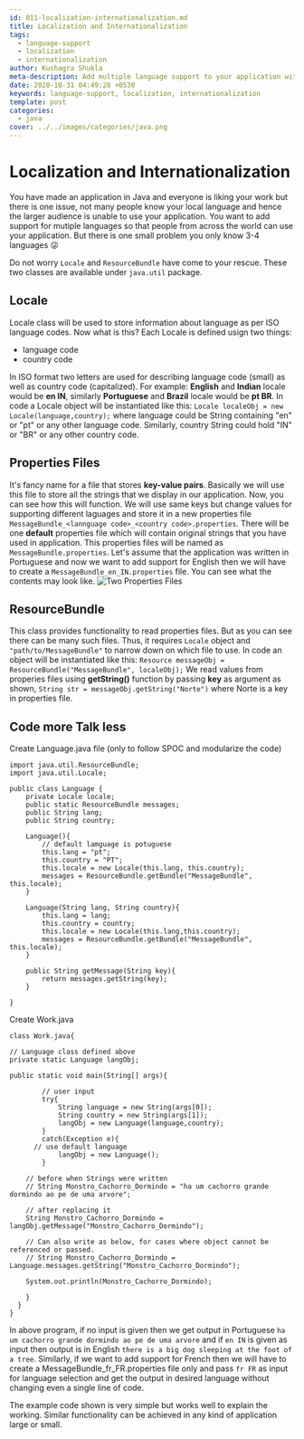 ```yaml
---
id: 011-localization-internationalization.md
title: Localization and Internationalization
tags:
  - language-support
  - localization
  - internationalization
author: Kushagra Shukla
meta-description: Add multiple language support to your application without changing the code base.
date: 2020-10-31 04:49:28 +0530
keywords: language-support, localization, internationalization
template: post
categories:
  - java
cover: ../../images/categories/java.png
---
```


# Localization and Internationalization
You have made an application in Java and everyone is liking your work but there is one issue, not many people know your local language and hence the larger audience is unable to use your application. You want to add support for mutiple languages so that people from across the world can use your application. But there is one small problem you only know 3-4 languages :stuck_out_tongue_winking_eye:

Do not worry `Locale` and `ResourceBundle` have come to your rescue. These two classes are available under `java.util` package. 

## Locale
Locale class will be used to store information about language as per ISO language codes.
Now what is this?
Each Locale is defined usign two things:
- language code 
- country code

In ISO format two letters are used for describing language code (small) as well as country code (capitalized).
For example: **English** and **Indian** locale would be **en IN**, similarly **Portuguese** and **Brazil** locale would be **pt BR**.
In code a Locale object will be instantiated like this: `Locale localeObj = new Locale(language,country);` where language could be String containing "en" or "pt" or any other language code. Similarly, country String could hold "IN" or "BR" or any other country code.

## Properties Files
It's fancy name for a file that stores **key-value pairs**. Basically we will use this file to store all the strings that we display in our application. Now, you can see how this will function. We will use same keys but change values for supporting different laguages and store it in a new properties file `MessageBundle_<lannguage code>_<country code>.properties`.
There will be one **default** properties file which will contain original strings that you have used in application. This properties files will be named as `MessageBundle.properties`. Let's assume that the application was written in Portuguese and now we want to add support for English then we will have to create a `MessageBundle_en_IN.properties` file. You can see what the contents may look like.
![Two Properties Files](https://i.imgur.com/rh5ZZ8r.png)

## ResourceBundle
This class provides functionality to read properties files. But as you can see there can be many such files. Thus, it requires `Locale` object and `"path/to/MessageBundle"` to narrow down on which file to use.
In code an object will be instantiated like this: `Resource messageObj = ResourceBundle("MessageBundle", localeObj);`
We read values from properies files using **getString()** function by passing **key** as argument as shown, `String str = messageObj.getString("Norte")` where Norte is a key in properties file.

## Code more Talk less
Create Language.java file (only to follow SPOC and modularize the code)
```
import java.util.ResourceBundle;
import java.util.Locale;

public class Language {
    private Locale locale;
    public static ResourceBundle messages;
    public String lang;
    public String country;

    Language(){
        // default lamguage is potuguese
        this.lang = "pt";
        this.country = "PT";
        this.locale = new Locale(this.lang, this.country);
        messages = ResourceBundle.getBundle("MessageBundle", this.locale);
    }

    Language(String lang, String country){
        this.lang = lang;
        this.country = country;
        this.locale = new Locale(this.lang,this.country);
        messages = ResourceBundle.getBundle("MessageBundle", this.locale);
    }

    public String getMessage(String key){
        return messages.getString(key);
    } 

}
```
Create Work.java
```
class Work.java{

// Language class defined above
private static Language langObj;

public static void main(String[] args){

		// user input
		try{	
			String language = new String(args[0]);
			String country = new String(args[1]);
			langObj = new Language(language,country);
		}
		catch(Exception e){
      // use default language
			langObj = new Language();
		}
    
    // before when Strings were written 
    // String Monstro_Cachorro_Dormindo = "ha um cachorro grande dormindo ao pe de uma arvore";
    
    // after replacing it 
    String Monstro_Cachorro_Dormindo = langObj.getMessage("Monstro_Cachorro_Dormindo");
    
    // Can also write as below, for cases where object cannot be referenced or passed.
    // String Monstro_Cachorro_Dormindo = Language.messages.getString("Monstro_Cachorro_Dormindo");
    
    System.out.println(Monstro_Cachorro_Dormindo);
    
    }
  }
}
```
In above program, if no input is given then we get output in Portuguese `ha um cachorro grande dormindo ao pe de uma arvore` and if `en IN` is given as input then output is in English `there is a big dog sleeping at the foot of a tree`.
Similarly, if we want to add support for French then we will have to create a MessageBundle_fr_FR.properties file only and pass `fr FR` as input for language selection and get the output in desired language without changing even a single line of code.

The example code shown is very simple but works well to explain the working. Similar functionality can be achieved in any kind of application large or small.
